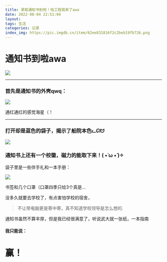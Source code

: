 ```yaml
---
title: 录取通知书到啦！哈工程我来了awa
date: 2022-08-04 22:51:04
layout:
tags: 生活
categories: 记录
index_img: https://pic.imgdb.cn/item/62ee831816f2c2beb19fb726.png
---
```


# 通知书到啦awa

![](https://pic.imgdb.cn/item/62ee831816f2c2beb19fb726.png)

---

### 首先是通知书的外壳qwq：

![](https://pic.imgdb.cn/item/62ee83eb16f2c2beb1a35e6a.jpg)

通红通红的感觉海星（！

---

### 打开却是蓝色的袋子，揭示了船院本色ᓚᘏᗢ

![](https://pic.imgdb.cn/item/62ee83eb16f2c2beb1a35e6a.jpg)

### 通知书上还有一个校徽，磁力的能取下来！( •̀ ω •́ )✧

袋子里是一些伴手礼和一本手册：

![](https://pic.imgdb.cn/item/62ee83eb16f2c2beb1a35eb0.jpg)

书签和几个口罩（口罩四季只给3个真是...

没多久就要去学校了，有点害怕学校的宿舍，

> 不让带电脑更是寄中寄，真不知道学校领导是怎么想的.

通知书虽然不算丰厚，但是我已经很满意了，听说武大就一张纸，一本指南

#### 我只能说：

# 赢！
